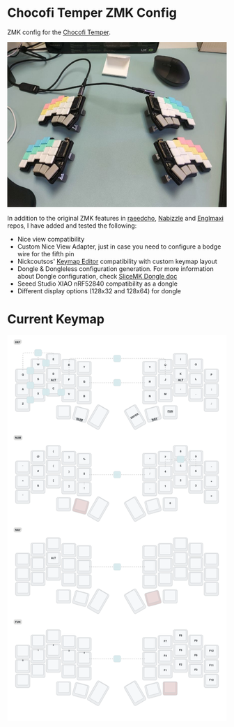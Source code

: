 # Chocofi Temper ZMK Config

ZMK config for the [Chocofi Temper](https://github.com/raeedcho/chocofi-temper). 

![Temper Keyboards](keymap_img/temper.jpg)

In addition to the original ZMK features in [raeedcho](https://github.com/raeedcho/temper-zmk-config), [Nabizzle](https://github.com/Nabizzle/temper-zmk-config-view) and [Englmaxi](https://github.com/englmaxi/zmk-dongle-display) repos, I have added and tested the following:

* Nice view compatibility
* Custom Nice View Adapter, just in case you need to configure a bodge wire for the fifth pin
* Nickcoutsos' [Keymap Editor](https://nickcoutsos.github.io/keymap-editor/) compatibility with custom keymap layout 
* Dongle & Dongleless configuration generation. For more information about Dongle configuration, check [SliceMK Dongle doc](https://docs.slicemk.com/firmware/zmk/wireless/dongle/)
* Seeed Studio XIAO nRF52840 compatibility as a dongle
* Different display options (128x32 and 128x64) for dongle

# Current Keymap
![Temper Keymap](keymap_img/temper.svg)
